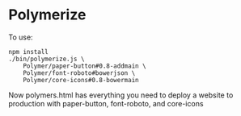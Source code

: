 # Polymerize

To use:
```
npm install
./bin/polymerize.js \
    Polymer/paper-button#0.8-addmain \
    Polymer/font-roboto#bowerjson \
    Polymer/core-icons#0.8-bowermain
```

Now polymers.html has everything you need to deploy a website to production with paper-button, font-roboto, and core-icons
